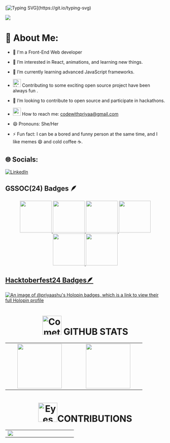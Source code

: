 
[![Typing SVG](https://readme-typing-svg.demolab.com?font=Comfortaa&size=100&pause=1000&color=18b8d0&center=true&vCenter=true&width=2000&height=200&lines=HI+%F0%9F%91%8B+!+;I+AM+PRIYA+RANI+%F0%9F%92%BB;FRONT+END+DEVELOPER;OPEN+SOURCE;)](https://git.io/typing-svg)


![](https://github.com/priyashuu/priyashuu/blob/main/github%20readme%20profile.gif)
<h3 align="start"></h3>

# 💫 About Me:
- 🔭 I'm a Front-End Web developer
- 👀 I’m interested in React, animations, and learning new things.
- 🌱 I’m currently learning advanced JavaScript frameworks.
- <img src="https://raw.githubusercontent.com/Tarikul-Islam-Anik/Animated-Fluent-Emojis/master/Emojis/Hand%20gestures/Heart%20Hands%20Light%20Skin%20Tone.png" alt="Heart Hands Light Skin Tone" width="25" height="25" /> Contributing to some exciting open source project have been always fun .

- 💞️ I’m looking to contribute to open source and participate in hackathons.
- [<img src="https://media4.giphy.com/media/aOften89vRbG/giphy.webp?cid=790b7611b8u15z3v5x6n9xu5yjax6f1v59zaz05qtt68w3xw&ep=v1_gifs_search&rid=giphy.webp&ct=g" width="25px" height="25" >](codewithpriyaa@gmail.com) How to reach me: codewithpriyaa@gmail.com

- 😄 Pronouns: She/Her
- ⚡ Fun fact: I can be a bored  and funny person at the same time, and I like memes 😄 and cold coffee ☕️.
## 🌐 Socials:
[![LinkedIn](https://img.shields.io/badge/LinkedIn-%230077B5.svg?logo=linkedin&logoColor=white)](https://www.linkedin.com/in/priyaashu)

## GSSOC(24) Badges 🪶

<div style='display:flex; align-items:center; gap: 10px;' align='center'><a href="https://gssoc.girlscript.tech/leaderboard">
<img src="https://raw.githubusercontent.com/GSSoC24/Postman-Challenge/main/docs/assets/Postman%20White.png" width="100px" height="100px" />
  <img src="https://raw.githubusercontent.com/GSSoC24/Postman-Challenge/main/docs/assets/1.png" width="100px" height="100px" />
  <img src="https://raw.githubusercontent.com/GSSoC24/Postman-Challenge/main/docs/assets/2.png" width="100px" height="100px" />
  <img src="https://raw.githubusercontent.com/GSSoC24/Postman-Challenge/main/docs/assets/3.png" width="100px" height="100px" />
  <img src="https://raw.githubusercontent.com/GSSoC24/Postman-Challenge/main/docs/assets/4.png" width="100px" height="100px" />
  <img src="https://raw.githubusercontent.com/GSSoC24/Postman-Challenge/main/docs/assets/5.png" width="100px" height="100px" />
</div>
  
## Hacktoberfest24 Badges🪶

 [![An image of @priyaashu's Holopin badges, which is a link to view their full Holopin profile](https://holopin.me/priyaashu)](https://holopin.io/@priyaashu)










<div align="center" >
<h1> <img src="https://raw.githubusercontent.com/Tarikul-Islam-Anik/Animated-Fluent-Emojis/master/Emojis/Travel%20and%20places/Comet.png" alt="Comet" width="60" height="60" /> GITHUB STATS</h1>
 </div>
 
 <div>
 <table align="center">
  <tr>
    <td align="center">
      <img src="https://github-readme-streak-stats.herokuapp.com/?user=priyashuu&theme=dark&hide_border=false" height="140px"  style="min-width: 200px">
    </td>
    <td align="center">
       <img src="https://github-readme-stats.vercel.app/api?username=priyashuu&theme=dark&hide_border=false&include_all_commits=false&count_private=false" height="140px"  style="min-width: 200px" > 
    </td>
    
  </tr>
</table>     
</div>


<div align="center" >
<h1> <img src="https://raw.githubusercontent.com/Tarikul-Islam-Anik/Animated-Fluent-Emojis/master/Emojis/Hand%20gestures/Eyes.png" alt="Eyes" width="60" height="60" />CONTRIBUTIONS</h1>
 </div>
 <table align="center">
  <tr>
    <td align="center">
     <img src="https://github-readme-stats.vercel.app/api/top-langs/?username=priyashuu&theme=dark&hide_border=false&include_all_commits=false&count_private=false&layout=compact"  style="min-width: 200px">
    </td>
  
    
  </tr>
</table> 

        
 

